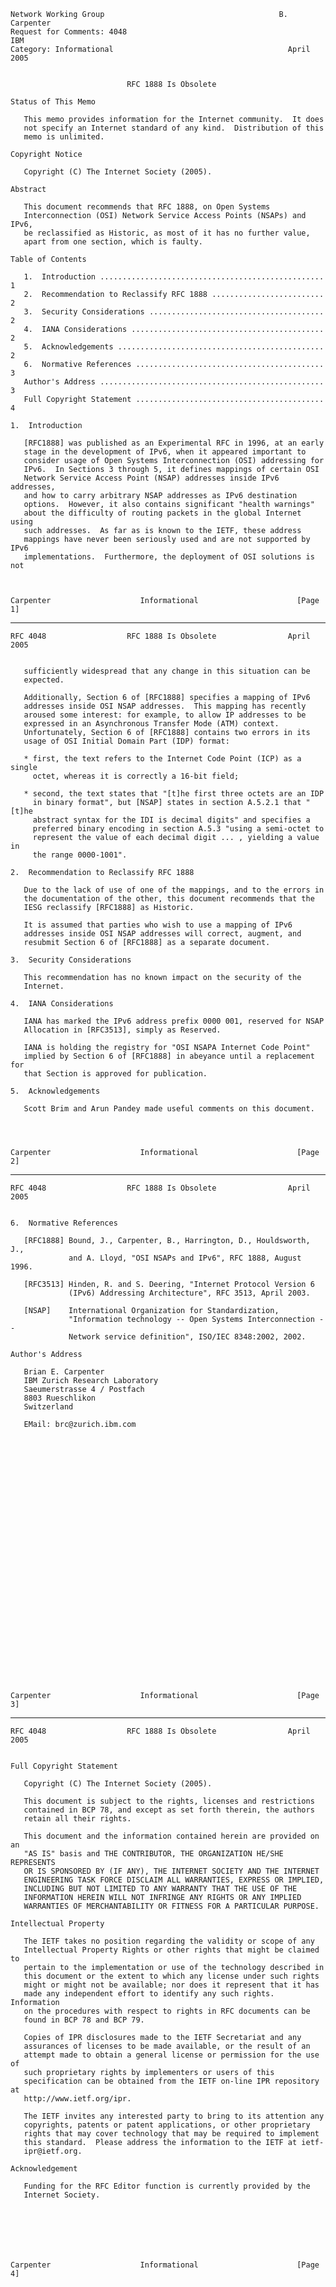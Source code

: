     Network Working Group                                       B. Carpenter
    Request for Comments: 4048                                           IBM
    Category: Informational                                       April 2005


                              RFC 1888 Is Obsolete

    Status of This Memo

       This memo provides information for the Internet community.  It does
       not specify an Internet standard of any kind.  Distribution of this
       memo is unlimited.

    Copyright Notice

       Copyright (C) The Internet Society (2005).

    Abstract

       This document recommends that RFC 1888, on Open Systems
       Interconnection (OSI) Network Service Access Points (NSAPs) and IPv6,
       be reclassified as Historic, as most of it has no further value,
       apart from one section, which is faulty.

    Table of Contents

       1.  Introduction .................................................. 1
       2.  Recommendation to Reclassify RFC 1888 ......................... 2
       3.  Security Considerations ....................................... 2
       4.  IANA Considerations ........................................... 2
       5.  Acknowledgements .............................................. 2
       6.  Normative References .......................................... 3
       Author's Address .................................................. 3
       Full Copyright Statement .......................................... 4

    1.  Introduction

       [RFC1888] was published as an Experimental RFC in 1996, at an early
       stage in the development of IPv6, when it appeared important to
       consider usage of Open Systems Interconnection (OSI) addressing for
       IPv6.  In Sections 3 through 5, it defines mappings of certain OSI
       Network Service Access Point (NSAP) addresses inside IPv6 addresses,
       and how to carry arbitrary NSAP addresses as IPv6 destination
       options.  However, it also contains significant "health warnings"
       about the difficulty of routing packets in the global Internet using
       such addresses.  As far as is known to the IETF, these address
       mappings have never been seriously used and are not supported by IPv6
       implementations.  Furthermore, the deployment of OSI solutions is not



    Carpenter                    Informational                      [Page 1]

------------------------------------------------------------------------

``` newpage
RFC 4048                  RFC 1888 Is Obsolete                April 2005


   sufficiently widespread that any change in this situation can be
   expected.

   Additionally, Section 6 of [RFC1888] specifies a mapping of IPv6
   addresses inside OSI NSAP addresses.  This mapping has recently
   aroused some interest: for example, to allow IP addresses to be
   expressed in an Asynchronous Transfer Mode (ATM) context.
   Unfortunately, Section 6 of [RFC1888] contains two errors in its
   usage of OSI Initial Domain Part (IDP) format:

   * first, the text refers to the Internet Code Point (ICP) as a single
     octet, whereas it is correctly a 16-bit field;

   * second, the text states that "[t]he first three octets are an IDP
     in binary format", but [NSAP] states in section A.5.2.1 that "[t]he
     abstract syntax for the IDI is decimal digits" and specifies a
     preferred binary encoding in section A.5.3 "using a semi-octet to
     represent the value of each decimal digit ... , yielding a value in
     the range 0000-1001".

2.  Recommendation to Reclassify RFC 1888

   Due to the lack of use of one of the mappings, and to the errors in
   the documentation of the other, this document recommends that the
   IESG reclassify [RFC1888] as Historic.

   It is assumed that parties who wish to use a mapping of IPv6
   addresses inside OSI NSAP addresses will correct, augment, and
   resubmit Section 6 of [RFC1888] as a separate document.

3.  Security Considerations

   This recommendation has no known impact on the security of the
   Internet.

4.  IANA Considerations

   IANA has marked the IPv6 address prefix 0000 001, reserved for NSAP
   Allocation in [RFC3513], simply as Reserved.

   IANA is holding the registry for "OSI NSAPA Internet Code Point"
   implied by Section 6 of [RFC1888] in abeyance until a replacement for
   that Section is approved for publication.

5.  Acknowledgements

   Scott Brim and Arun Pandey made useful comments on this document.




Carpenter                    Informational                      [Page 2]
```

------------------------------------------------------------------------

``` newpage
RFC 4048                  RFC 1888 Is Obsolete                April 2005


6.  Normative References

   [RFC1888] Bound, J., Carpenter, B., Harrington, D., Houldsworth, J.,
             and A. Lloyd, "OSI NSAPs and IPv6", RFC 1888, August 1996.

   [RFC3513] Hinden, R. and S. Deering, "Internet Protocol Version 6
             (IPv6) Addressing Architecture", RFC 3513, April 2003.

   [NSAP]    International Organization for Standardization,
             "Information technology -- Open Systems Interconnection --
             Network service definition", ISO/IEC 8348:2002, 2002.

Author's Address

   Brian E. Carpenter
   IBM Zurich Research Laboratory
   Saeumerstrasse 4 / Postfach
   8803 Rueschlikon
   Switzerland

   EMail: brc@zurich.ibm.com






























Carpenter                    Informational                      [Page 3]
```

------------------------------------------------------------------------

``` newpage
RFC 4048                  RFC 1888 Is Obsolete                April 2005


Full Copyright Statement

   Copyright (C) The Internet Society (2005).

   This document is subject to the rights, licenses and restrictions
   contained in BCP 78, and except as set forth therein, the authors
   retain all their rights.

   This document and the information contained herein are provided on an
   "AS IS" basis and THE CONTRIBUTOR, THE ORGANIZATION HE/SHE REPRESENTS
   OR IS SPONSORED BY (IF ANY), THE INTERNET SOCIETY AND THE INTERNET
   ENGINEERING TASK FORCE DISCLAIM ALL WARRANTIES, EXPRESS OR IMPLIED,
   INCLUDING BUT NOT LIMITED TO ANY WARRANTY THAT THE USE OF THE
   INFORMATION HEREIN WILL NOT INFRINGE ANY RIGHTS OR ANY IMPLIED
   WARRANTIES OF MERCHANTABILITY OR FITNESS FOR A PARTICULAR PURPOSE.

Intellectual Property

   The IETF takes no position regarding the validity or scope of any
   Intellectual Property Rights or other rights that might be claimed to
   pertain to the implementation or use of the technology described in
   this document or the extent to which any license under such rights
   might or might not be available; nor does it represent that it has
   made any independent effort to identify any such rights.  Information
   on the procedures with respect to rights in RFC documents can be
   found in BCP 78 and BCP 79.

   Copies of IPR disclosures made to the IETF Secretariat and any
   assurances of licenses to be made available, or the result of an
   attempt made to obtain a general license or permission for the use of
   such proprietary rights by implementers or users of this
   specification can be obtained from the IETF on-line IPR repository at
   http://www.ietf.org/ipr.

   The IETF invites any interested party to bring to its attention any
   copyrights, patents or patent applications, or other proprietary
   rights that may cover technology that may be required to implement
   this standard.  Please address the information to the IETF at ietf-
   ipr@ietf.org.

Acknowledgement

   Funding for the RFC Editor function is currently provided by the
   Internet Society.







Carpenter                    Informational                      [Page 4]
```
